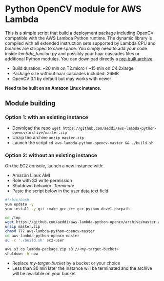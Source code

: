 # Python OpenCV module for AWS Lambda

This is a simple script that build a deployment package including OpenCV compatible with the AWS Lambda Python runtime. The dynamic library is compiled with all extended instruction sets supported by Lambda CPU and binaries are stripped to save space. You simply need to add your code inside *lambda_funcion.py* and possibly your haar cascades files or additional Python modules. You can download directly a [pre-built archive](https://github.com/aeddi/aws-lambda-python-opencv/releases/download/Prebuilt/aws-lambda-python-opencv-prebuilt.zip).

- Build duration: ~20 min on T2.micro / ~15 min on C4.2xlarge
- Package size without haar cascades included: 26MB
- OpenCV 3.1 by default but may works with newer

**Need to be built on an Amazon Linux instance.**

## Module building
### Option 1: with an existing instance
- Download the repo `wget https://github.com/aeddi/aws-lambda-python-opencv/archive/master.zip`
- Unzip the archive `unzip master.zip`
- Launch the script `cd aws-lambda-python-opencv-master && ./build.sh`

### Option 2: without an existing instance
On the EC2 console, launch a new instance with:
- Amazon Linux AMI
- Role with S3 write permission
- Shutdown behavior: *Terminate*
- Paste the script below in the user data text field
```sh
#!/bin/bash
yum update -y
yum install -y git cmake gcc-c++ gcc python-devel chrpath

cd /tmp
wget https://github.com/aeddi/aws-lambda-python-opencv/archive/master.zip
unzip master.zip
chmod 777 aws-lambda-python-opencv-master
cd aws-lambda-python-opencv-master
su -c './build.sh' ec2-user

aws s3 cp lambda-package.zip s3://<my-target-bucket>
shutdown -h now
```
- Replace *my-target-bucket* by a bucket or your choice
- Less than 30 min later the instance will be terminated and the archive will be available on your bucket
